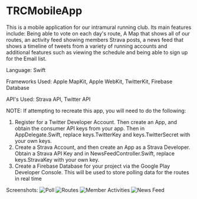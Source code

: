 # TRCMobileApp
This is a mobile application for our intramural running club. Its main features include: 
Being able to vote on each day's route, A Map that shows all of our routes, 
an activity feed showing members Strava posts, a news feed that shows a timeline of tweets
from a variety of running accounts and additional features such as viewing the schedule
and being able to sign up for the Email list. 

Language: Swift 

Frameworks Used: Apple MapKit, Apple WebKit, TwitterKit, Firebase Database

API's Used: Strava API, Twitter API

NOTE: If attempting to recreate this app, you will need to do the following:
1) Register for a Twitter Developer Account. Then create an App, and obtain the consumer
API keys from your app. Then in AppDelegate.Swift, replace keys.TwitterKey and 
keys.TwitterSecret with your own keys.
2) Create a Strava Account, and then create an App as a Strava Developer. Obtain a Strava
API Key and in NewsFeedController.Swift, replace keys.StravaKey with your own key. 
3) Create a Firebase Database for your project via the Google Play Developer Console. This
will be used to store polling data for the routes in real time

Screenshots:
![Poll](https://dochub.com/leoncai/Qr5xnR/trcapppoll-png?dt=NcmQoVovTnMQhawjVwKt)
![Routes](https://drive.google.com/file/d/1Z_XPYyVrth0l0tWw0eXORCRIgiM_jkxn/)
![Member Activities](https://drive.google.com/file/d/1ApqtF3admpLHpiqTtaSFHTVmLG5Ecb-y/)
![News Feed](https://drive.google.com/file/d/1havdweXoWrW1uobrWuwebA0vgzmqQ_RY/)
